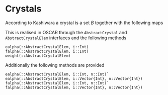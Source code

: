 # Crystals

According to Kashiwara a crystal is a set $B$ together with the following maps

This is realised in OSCAR through the `AbstractCrystal` and `AbstractCrystalElem` interfaces and the following methods

```@docs
ealpha(::AbstractCrystalElem, i::Int)
falpha(::AbstractCrystalElem, i::Int)
weight(::AbstractCrystalElem)
```

Additionally the following methods are provided
```@docs
ealpha(::AbstractCrystalElem, i::Int, n::Int)`
ealpha(::AbstractCrystalElem, i::Vector{Int}, n::Vector{Int})
falpha(::AbstractCrystalElem, i::Int, n::Int)`
falpha(::AbstractCrystalElem, i::Vector{Int}, n::Vector{Int})
```
